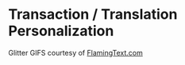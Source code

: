 # Transaction / Translation Personalization


Glitter GIFS courtesy of [FlamingText.com](http://flamingtext.com)
